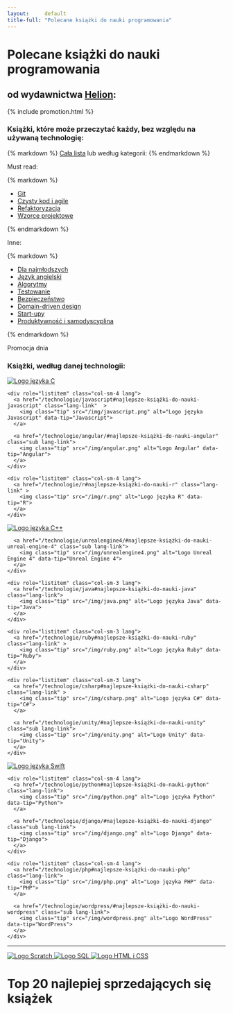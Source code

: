 ```yaml
---
layout:     default
title-full: "Polecane książki do nauki programowania"
---
```


# Polecane książki do nauki programowania
## od wydawnictwa [Helion](https://helion.pl/view/9102Q):

{% include promotion.html %}

### Książki, które może przeczytać każdy, bez względu na używaną technologię:

<div class="row recommended-books-list">
<div class="book-categories col-lg-7 col-sm-12">

{% markdown %}
[Cała lista](/ksiazki/ksiazki-ktore-moze-przeczytac-kazdy-bez-wzgledu-na-technologie) lub według kategorii:
{% endmarkdown %}

<div class="col-md-6 col-sm-6">

<p class="list-header">Must read:</p>

{% markdown %}

- [Git](/ksiazki/ksiazka-system-kontroli-wersji-git)
- [Czysty kod i agile](/ksiazki/najlepsze-ksiazki-o-czystym-kodzie-i-agile)
- [Refaktoryzacja](/ksiazki/najlepsze-ksiazki-o-refaktoryzacji)
- [Wzorce projektowe](/ksiazki/najlepsze-ksiazki-o-wzorcach-projektowych)

{% endmarkdown %}

</div>

<div class="col-md-6 col-sm-6">

<p class="list-header">Inne:</p>

{% markdown %}

- [Dla najmłodszych](/ksiazki/najlepsze-ksiazki-do-rozpoczecia-nauki-programowania-dla-dziecka)
- [Język angielski](/ksiazki/ksiazka-jezyk-angielski-dla-programistow)
- [Algorytmy](/ksiazki/najlepsze-ksiazki-o-algorytmach)
- [Testowanie](/ksiazki/najlepsze-ksiazki-o-testowaniu-oprogramowania)
- [Bezpieczeństwo](/ksiazki/najlepsze-ksiazki-o-bezpieczenstwie-systemow)
- [Domain-driven design](/ksiazki/najlepsze-ksiazki-o-domain-driven-design)
- [Start-upy](/ksiazki/najlepsze-ksiazki-o-start-upach)
- [Produktywność i samodyscyplina](/ksiazki/najlepsze-ksiazki-o-produktywnosci-i-samodyscyplinie)

{% endmarkdown %}

</div>
</div>

<div class="col-lg-5 col-sm-12">
<div class="book book-of-a-day">
    <p>Promocja dnia</p>
    <script src="https://helion.pl/plugins/new/promocja-sm.phi?nr=9102Q&size=125&utf8=1"></script>
</div>
</div>

</div>

### Książki, według danej technologii:

<div class="languages-list" role="list">
  <div class="row">
    <div role="listitem" class="col-sm-4 lang">
      <a href="/technologie/c#najlepsze-książki-do-nauki-c" class="lang-link">
        <img class="tip" src="/img/c.png" alt="Logo języka C" data-tip="C">
      </a>
    </div>

    <div role="listitem" class="col-sm-4 lang">
      <a href="/technologie/javascript#najlepsze-książki-do-nauki-javascript" class="lang-link"  >
        <img class="tip" src="/img/javascript.png" alt="Logo języka Javascript" data-tip="Javascript">
      </a>
      
      <a href="/technologie/angular/#najlepsze-książki-do-nauki-angular" class="sub lang-link">
        <img class="tip" src="/img/angular.png" alt="Logo Angular" data-tip="Angular">
      </a>
    </div>

    <div role="listitem" class="col-sm-4 lang">
      <a href="/technologie/r#najlepsze-książki-do-nauki-r" class="lang-link" >
        <img class="tip" src="/img/r.png" alt="Logo języka R" data-tip="R">
      </a>
    </div>
  </div>

  <div class="row">
    <div role="listitem" class="col-sm-3 lang">
      <a href="/technologie/c++#najlepsze-książki-do-nauki-c++" class="lang-link" >
        <img class="tip" src="/img/c++.png" alt="Logo języka C++" data-tip="C++">
      </a>

      <a href="/technologie/unrealengine4/#najlepsze-książki-do-nauki-unreal-engine-4" class="sub lang-link">
        <img class="tip" src="/img/unrealengine4.png" alt="Logo Unreal Engine 4" data-tip="Unreal Engine 4">
      </a>
    </div>

    <div role="listitem" class="col-sm-3 lang">
      <a href="/technologie/java#najlepsze-książki-do-nauki-java" class="lang-link">
        <img class="tip" src="/img/java.png" alt="Logo języka Java" data-tip="Java">
      </a>
    </div>

    <div role="listitem" class="col-sm-3 lang">
      <a href="/technologie/ruby#najlepsze-książki-do-nauki-ruby" class="lang-link" >
        <img class="tip" src="/img/ruby.png" alt="Logo języka Ruby" data-tip="Ruby">
      </a>
    </div>

    <div role="listitem" class="col-sm-3 lang">
      <a href="/technologie/csharp#najlepsze-książki-do-nauki-csharp" class="lang-link" >
        <img class="tip" src="/img/csharp.png" alt="Logo języka C#" data-tip="C#">
      </a>

      <a href="/technologie/unity/#najlepsze-książki-do-nauki-unity" class="sub lang-link">
        <img class="tip" src="/img/unity.png" alt="Logo Unity" data-tip="Unity">
      </a>
    </div>
  </div>

  <div class="row">
    <div role="listitem" class="col-sm-4 lang">
      <a href="/technologie/swift#najlepsze-książki-do-nauki-swift" class="lang-link">
        <img class="tip" src="/img/swift.png" alt="Logo języka Swift" data-tip="Swift">
      </a>
    </div>

    <div role="listitem" class="col-sm-4 lang">
      <a href="/technologie/python#najlepsze-książki-do-nauki-python" class="lang-link">
        <img class="tip" src="/img/python.png" alt="Logo języka Python" data-tip="Python">
      </a>

      <a href="/technologie/django/#najlepsze-książki-do-nauki-django" class="sub lang-link">
        <img class="tip" src="/img/django.png" alt="Logo Django" data-tip="Django">
      </a>
    </div>

    <div role="listitem" class="col-sm-4 lang">
      <a href="/technologie/php#najlepsze-książki-do-nauki-php" class="lang-link">
        <img class="tip" src="/img/php.png" alt="Logo języka PHP" data-tip="PHP">
      </a>

      <a href="/technologie/wordpress/#najlepsze-książki-do-nauki-wordpress" class="sub lang-link">
        <img class="tip" src="/img/wordpress.png" alt="Logo WordPress" data-tip="WordPress">
      </a>
    </div>
  </div>

  <hr>

  <div class="row">
    <div role="listitem" class="col-sm-12 lang other-technologies">
      <a href="/technologie/scratch/#najlepsze-książki-do-nauki-scratch" class="other lang-link">
        <img class="tip" src="/img/scratch.png" alt="Logo Scratch" data-tip="Scratch">
      </a>
      <a href="/technologie/sql/#najlepsze-książki-do-nauki-sql" class="other lang-link">
        <img class="tip" src="/img/sql.png" alt="Logo SQL" data-tip="SQL">
      </a>
      <a href="/technologie/html&css/#najlepsze-książki-do-nauki-html-i-css" class="other lang-link">
        <img class="tip" src="/img/html&css.png" alt="Logo HTML i CSS" data-tip="HTML i CSS">
      </a>
    </div>
  </div>
</div>

# Top 20 najlepiej sprzedających się książek

<div class="top-books">
<script
src="https://helion.pl/plugins/new/top.phi?ile=20i&nr=9102Q&utf8=1">
</script>
</div>

<script src="/dist/extendTechnologies.js"></script>
<script src="/dist/top-books.js"></script>